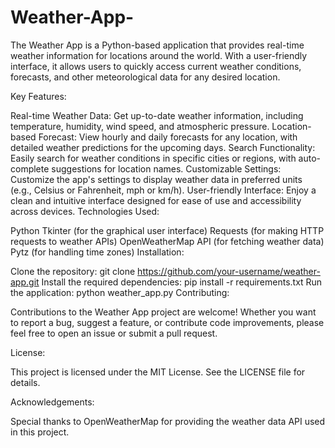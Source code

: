# Weather-App-
The Weather App is a Python-based application that provides real-time weather information for locations around the world. With a user-friendly interface, it allows users to quickly access current weather conditions, forecasts, and other meteorological data for any desired location.

Key Features:

Real-time Weather Data: Get up-to-date weather information, including temperature, humidity, wind speed, and atmospheric pressure.
Location-based Forecast: View hourly and daily forecasts for any location, with detailed weather predictions for the upcoming days.
Search Functionality: Easily search for weather conditions in specific cities or regions, with auto-complete suggestions for location names.
Customizable Settings: Customize the app's settings to display weather data in preferred units (e.g., Celsius or Fahrenheit, mph or km/h).
User-friendly Interface: Enjoy a clean and intuitive interface designed for ease of use and accessibility across devices.
Technologies Used:

Python
Tkinter (for the graphical user interface)
Requests (for making HTTP requests to weather APIs)
OpenWeatherMap API (for fetching weather data)
Pytz (for handling time zones)
Installation:

Clone the repository: git clone https://github.com/your-username/weather-app.git
Install the required dependencies: pip install -r requirements.txt
Run the application: python weather_app.py
Contributing:

Contributions to the Weather App project are welcome! Whether you want to report a bug, suggest a feature, or contribute code improvements, please feel free to open an issue or submit a pull request.

License:

This project is licensed under the MIT License. See the LICENSE file for details.

Acknowledgements:

Special thanks to OpenWeatherMap for providing the weather data API used in this project.

